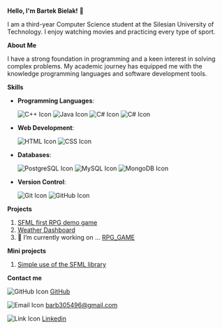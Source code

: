 **Hello, I'm Bartek Bielak!** 👋

I am a third-year Computer Science student at the Silesian University of Technology.
I enjoy watching movies and practicing every type of sport.

**About Me**

I have a strong foundation in programming and a keen interest in solving complex problems. 
My academic journey has equipped me with the knowledge programming languages and software development tools.

**Skills**
- **Programming Languages**:

  ![C++ Icon](https://img.icons8.com/color/48/000000/c-plus-plus-logo.png)
  ![Java Icon](https://img.icons8.com/color/48/000000/java-coffee-cup-logo.png)
  ![C# Icon](https://img.icons8.com/color/48/000000/c-sharp-logo.png)
  ![C# Icon](https://img.icons8.com/color/48/000000/python--v1.png)



- **Web Development**:

  ![HTML Icon](https://img.icons8.com/color/48/000000/html-5.png)
  ![CSS Icon](https://img.icons8.com/color/48/000000/css3.png)

- **Databases**:

  ![PostgreSQL Icon](https://img.icons8.com/?size=48&id=38561&format=png)
  ![MySQL Icon](https://img.icons8.com/color/48/000000/mysql-logo.png)
  ![MongoDB Icon](https://img.icons8.com/color/48/000000/mongodb.png)

- **Version Control**:

  ![Git Icon](https://img.icons8.com/?size=60&id=20906&format=png&color=000000)
  ![GitHub Icon](https://img.icons8.com/?size=60&id=D5XsEXNbhkMI&format=png&color=000000)

**Projects**

1. [SFML first RPG demo game](https://github.com/bb305496/SFML_Game_Demo)
2. [Weather Dashboard](https://github.com/bb305496/CSV_Weather_Dashboard)
3.  🔭 I’m currently working on ... [RPG_GAME](https://github.com/bb305496/GK_RPG_GAME)


**Mini projects**
1. [Simple use of the SFML library](https://github.com/bb305496/Pogoda)


**Contact me**

  ![GitHub Icon](https://img.icons8.com/?size=15&id=D5XsEXNbhkMI&format=png&color=000000)
[GitHub](https://github.com/bb305496)

  ![Email Icon](https://img.icons8.com/?size=15&id=X0mEIh0RyDdL&format=png&color=000000) 
barb305496@gmail.com

  ![Link Icon](https://img.icons8.com/?size=15&id=13930&format=png&color=000000)
[Linkedin](https://www.linkedin.com/in/bartłomiej-bielak-465408311/)

<!--
**bb305496/bb305496** is a ✨ _special_ ✨ repository because its `README.md` (this file) appears on your GitHub profile.

Here are some ideas to get you started:

- 🔭 I’m currently working on ...
- 🌱 I’m currently learning ...
- 👯 I’m looking to collaborate on ...
- 🤔 I’m looking for help with ...
- 💬 Ask me about ...
- 📫 How to reach me: ...
- 😄 Pronouns: ...
- ⚡ Fun fact: ...
-->

